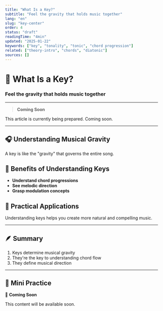 ```yaml
---
title: "What Is a Key?"
subtitle: "Feel the gravity that holds music together"
lang: "en"
slug: "key-center"
order: 4
status: "draft"
readingTime: "4min"
updated: "2025-01-22"
keywords: ["key", "tonality", "tonic", "chord progression"]
related: ["theory-intro", "chords", "diatonic"]
sources: []
---
```


# 🎵 What Is a Key?

### Feel the gravity that holds music together

---

> **Coming Soon**

This article is currently being prepared. Coming soon.

---

## 🎧 Understanding Musical Gravity

A key is like the "gravity" that governs the entire song.

## 🧠 Benefits of Understanding Keys

* **Understand chord progressions**
* **See melodic direction**
* **Grasp modulation concepts**

## 🎸 Practical Applications

Understanding keys helps you create more natural and compelling music.

---

## 🪶 Summary

1. Keys determine musical gravity
2. They're the key to understanding chord flow
3. They define musical direction

---

## 🎯 Mini Practice

🎸 **Coming Soon**

This content will be available soon.
